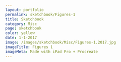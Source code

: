 ```yaml
---
layout: portfolio
permalink: sketchbook/Figures-1
title: Sketchbook
category: Misc
page: sketchbook
color: yellow
date: 1-1-2017
image: /images/sketchbook/Misc/Figures-1.2017.jpg
imageTitle: Figures 1
imageMeta: Made with iPad Pro + Procreate
---
```

